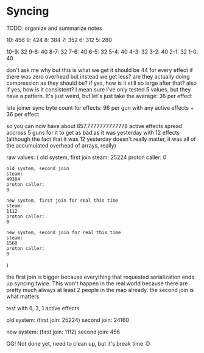 
# Syncing

TODO: organize and summarize notes

10: 456
9: 424
8: 384
7: 352
6: 312
5: 280

10-9: 32
9-8: 40
8-7: 32
7-6: 40
6-5: 32
5-4: 40
4-3: 32
3-2: 40
2-1: 32
1-0: 40

don't ask me why but this is what we get
it should be 44 for every effect if there was zero overhead
but instead we get less?
are they actually doing compression as they should be?
if yes, how is it still so large after that?
also if yes, how is it consistent? I mean sure I've only tested 5 values, but they have a pattern.
It's just weird, but let's just take the average:
36 per effect

late joiner sync byte count for effects:
96 per gun with any active effects + 36 per effect

so you can now have about 657.7777777777778 active effects spread accross 5 guns for it to get as bad as it was yesterday with 12 effects (although the fact that it was 12 yesterday doesn't really matter, it was all of the accumulated overhead of arrays, really)



raw values:
(
    old system, first join
    steam:
    25224
    proton caller:
    0

    old system, second join
    steam:
    49384
    proton caller:
    0

    new system, first join for real this time
    steam:
    1112
    proton caller:
    0

    new system, second join for real this time
    steam:
    1568
    proton caller:
    0
)


the first join is bigger because everything that requested serialization ends up syncing twice. This won't happen in the real world because there are pretty much always at least 2 people in the map already.
the second join is what matters

test with 6, 3, 1 active effects

old system:
(first join: 25224)
second join: 24160

new system:
(first join: 1112)
second join: 456

GG! Not done yet, need to clean up, but it's break time :D
